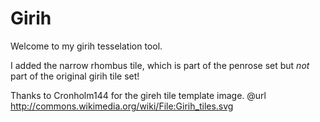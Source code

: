 Girih
=====

Welcome to my girih tesselation tool.


I added the narrow rhombus tile, which is part of the penrose set but _not_ 
part of the original girih tile set!



Thanks to Cronholm144 for the gireh tile template image.
@url http://commons.wikimedia.org/wiki/File:Girih_tiles.svg